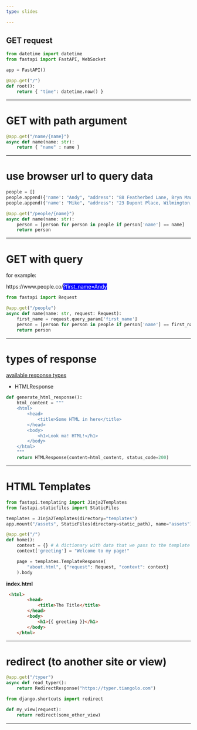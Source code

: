 ```yaml
---
type: slides

---
```

## GET request 

```python
from datetime import datetime
from fastapi import FastAPI, WebSocket

app = FastAPI()

@app.get("/")
def root():
    return { "time": datetime.now() }
```
--- 
# GET with path argument

```python
@app.get("/name/{name}")
async def name(name: str):
    return { "name" : name }
```
---
# use browser url to query data 

```python 
people = []
people.append({'name': "Andy", "address": "88 Featherbed Lane, Bryn Mawr, PA"})
people.append({'name': "Mike", "address": "23 Dupont Place, Wilmington, DE"})

@app.get("/people/{name}")
async def name(name: str):
    person = [person for person in people if person['name'] == name]
    return person
```

---

# GET with query

for example:

<p>https://www.people.co/<span style="background-color: blue; color: white;">?first_name=Andy</span></p>

```python
from fastapi import Request

@app.get("/people")
async def name(name: str, request: Request):
    first_name = request.query_param['first_name']  
    person = [person for person in people if person['name'] == first_name]
    return person
```

--- 

# types of response

[available response types](https://fastapi.tiangolo.com/advanced/custom-response/#available-responses)

- HTMLResponse

```python
def generate_html_response():
    html_content = """
    <html>
        <head>
            <title>Some HTML in here</title>
        </head>
        <body>
            <h1>Look ma! HTML!</h1>
        </body>
    </html>
    """
    return HTMLResponse(content=html_content, status_code=200)
```

---

# HTML Templates

```python
from fastapi.templating import Jinja2Templates
from fastapi.staticfiles import StaticFiles

templates = Jinja2Templates(directory="templates")
app.mount("/assets", StaticFiles(directory=static_path), name="assets")

@app.get("/")
def home():
    context = {} # A dictionary with data that we pass to the template engine to render
    context['greeting'] = "Welcome to my page!"

    page = templates.TemplateResponse(
        "about.html", {"request": Request, "context": context}
    ).body
```

**index.html**
```html
 <html>
        <head>
            <title>The Title</title>
        </head>
        <body>
            <h1>{{ greeting }}</h1>
        </body>
    </html>
```

--- 

# redirect (to another site or view)

```python
@app.get("/typer")
async def read_typer():
    return RedirectResponse("https://typer.tiangolo.com")

```

```python 
from django.shortcuts import redirect

def my_view(request):
    return redirect(some_other_view)
```

---